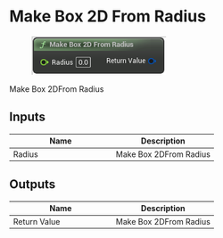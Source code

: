 # Make Box 2D From Radius

<div align="left" data-full-width="false"><figure><img src="../../../../.gitbook/assets/make_box_2d_from_radius.png" alt=""><figcaption></figcaption></figure></div>

Make Box 2DFrom Radius

## Inputs

<table><thead><tr><th width="170">Name</th><th>Description</th></tr></thead><tbody><tr><td>Radius</td><td>Make Box 2DFrom Radius</td></tr></tbody></table>

## Outputs

<table><thead><tr><th width="170">Name</th><th>Description</th></tr></thead><tbody><tr><td>Return Value</td><td>Make Box 2DFrom Radius</td></tr></tbody></table>
